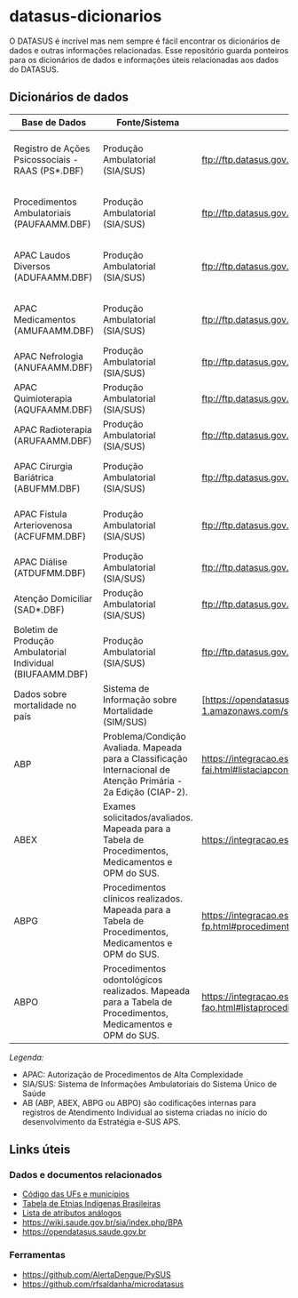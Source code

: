 # datasus-dicionarios

O DATASUS é incrível mas nem sempre é fácil encontrar os dicionários de dados
e outras informações relacionadas. Esse repositório guarda ponteiros para
os dicionários de dados e informações úteis relacionadas aos dados do DATASUS.

## Dicionários de dados

Base de Dados | Fonte/Sistema | Link | Notas
--------------|---------------|------|-------
Registro de Ações Psicossociais - RAAS (PS*.DBF) | Produção Ambulatorial (SIA/SUS) | ftp://ftp.datasus.gov.br/dissemin/publicos/SIASUS/200801_/Doc/Informe_Tecnico_SIASUS_2019_07.pdf | Registro das Ações Ambulatoriais de Saúde - Psicossocial
Procedimentos Ambulatoriais (PAUFAAMM.DBF) | Produção Ambulatorial (SIA/SUS) | ftp://ftp.datasus.gov.br/dissemin/publicos/SIASUS/200801_/Doc/Informe_Tecnico_SIASUS_2019_07.pdf | Registra todos os atendimentos ambulatoriais realizados no SUS 
APAC Laudos Diversos (ADUFAAMM.DBF) | Produção Ambulatorial (SIA/SUS) | ftp://ftp.datasus.gov.br/dissemin/publicos/SIASUS/200801_/Doc/Informe_Tecnico_SIASUS_2019_07.pdf | Autorizações de Procedimentos de Alta Complexidade - Laudos Gerais
APAC Medicamentos (AMUFAAMM.DBF) | Produção Ambulatorial (SIA/SUS) | ftp://ftp.datasus.gov.br/dissemin/publicos/SIASUS/200801_/Doc/Informe_Tecnico_SIASUS_2019_07.pdf | Registro de dispensação de medicamentos de alto custo
APAC Nefrologia (ANUFAAMM.DBF) | Produção Ambulatorial (SIA/SUS) | ftp://ftp.datasus.gov.br/dissemin/publicos/SIASUS/200801_/Doc/Informe_Tecnico_SIASUS_2019_07.pdf | Procedimentos de terapia renal substitutiva
APAC Quimioterapia (AQUFAAMM.DBF) | Produção Ambulatorial (SIA/SUS) | ftp://ftp.datasus.gov.br/dissemin/publicos/SIASUS/200801_/Doc/Informe_Tecnico_SIASUS_2019_07.pdf | Tratamentos quimioterápicos ambulatoriais
APAC Radioterapia (ARUFAAMM.DBF) | Produção Ambulatorial (SIA/SUS) | ftp://ftp.datasus.gov.br/dissemin/publicos/SIASUS/200801_/Doc/Informe_Tecnico_SIASUS_2019_07.pdf | Tratamentos radioterápicos ambulatoriais  
APAC Cirurgia Bariátrica (ABUFMM.DBF) | Produção Ambulatorial (SIA/SUS) | ftp://ftp.datasus.gov.br/dissemin/publicos/SIASUS/200801_/Doc/Informe_Tecnico_SIASUS_2019_07.pdf | Acompanhamento pré e pós-operatório de cirurgia bariátrica
APAC Fístula Arteriovenosa (ACFUFMM.DBF) | Produção Ambulatorial (SIA/SUS) | ftp://ftp.datasus.gov.br/dissemin/publicos/SIASUS/200801_/Doc/Informe_Tecnico_SIASUS_2019_07.pdf | Confecção e manutenção de fístulas para hemodiálise
APAC Diálise (ATDUFMM.DBF) | Produção Ambulatorial (SIA/SUS) | ftp://ftp.datasus.gov.br/dissemin/publicos/SIASUS/200801_/Doc/Informe_Tecnico_SIASUS_2019_07.pdf | Procedimentos de diálise ambulatorial
Atenção Domiciliar (SAD*.DBF) | Produção Ambulatorial (SIA/SUS) | ftp://ftp.datasus.gov.br/dissemin/publicos/SIASUS/200801_/Doc/Informe_Tecnico_SIASUS_2019_07.pdf | Atendimentos realizados em domicílio
Boletim de Produção Ambulatorial Individual (BIUFAAMM.DBF) | Produção Ambulatorial (SIA/SUS) | ftp://ftp.datasus.gov.br/dissemin/publicos/SIASUS/200801_/Doc/Informe_Tecnico_SIASUS_2019_07.pdf | Registro individualizado de procedimentos ambulatoriais
Dados sobre mortalidade no país | Sistema de Informação sobre Mortalidade (SIM/SUS) | [https://opendatasus.saude.gov.br/pt_BR/dataset/sim](https://diaad.s3.sa-east-1.amazonaws.com/sim/Mortalidade_Geral+-+Estrutura.pdf)
ABP | Problema/Condição Avaliada. Mapeada para a Classificação Internacional de Atenção Primária - 2a Edição (CIAP-2). | https://integracao.esusab.ufsc.br/ledi/documentacao/estrutura_arquivos/dicionario-fai.html#listaciapcondicaoavaliada | Concedido via pedido de acesso a informação no [FalaBr](https://buscalai.cgu.gov.br/PedidosLai/DetalhePedido?id=8548477)
ABEX | Exames solicitados/avaliados. Mapeada para a Tabela de Procedimentos, Medicamentos e OPM do SUS. | https://integracao.esusab.ufsc.br/ledi/documentacao/estrutura_arquivos/dicionario-fai.html#listaexames | Concedido via pedido de acesso a informação no [FalaBr](https://buscalai.cgu.gov.br/PedidosLai/DetalhePedido?id=8548477)
ABPG | Procedimentos clínicos realizados. Mapeada para a Tabela de Procedimentos, Medicamentos e OPM do SUS. | https://integracao.esusab.ufsc.br/ledi/documentacao/estrutura_arquivos/dicionario-fp.html#procedimentos-da-ficha | Concedido via pedido de acesso a informação no [FalaBr](https://buscalai.cgu.gov.br/PedidosLai/DetalhePedido?id=8548477)
ABPO | Procedimentos odontológicos realizados. Mapeada para a Tabela de Procedimentos, Medicamentos e OPM do SUS. | https://integracao.esusab.ufsc.br/ledi/documentacao/estrutura_arquivos/dicionario-fao.html#listaprocedimentosrealizados | Concedido via pedido de acesso a informação no [FalaBr](https://buscalai.cgu.gov.br/PedidosLai/DetalhePedido?id=8548477)

_Legenda:_
- APAC: Autorização de Procedimentos de Alta Complexidade
- SIA/SUS: Sistema de Informações Ambulatoriais do Sistema Único de Saúde 
- AB (ABP, ABEX, ABPG ou ABPO) são codificações internas para registros de Atendimento Individual ao sistema criadas no início do desenvolvimento da Estratégia e-SUS APS.

## Links úteis

### Dados e documentos relacionados

* [Código das UFs e municípios](https://www.ibge.gov.br/explica/codigos-dos-municipios.php)
* [Tabela de Etnias Indígenas Brasileiras](https://bvsms.saude.gov.br/bvs/sas/Links%20finalizados%20SAS%202010/prt0508_28_09_2010.html)
* [Lista de atributos análogos](https://wiki.conass.org.br/index.php?title=Tabela_de_dom%C3%ADnio_atributos_(vari%C3%A1veis)_do_SUS)
* https://wiki.saude.gov.br/sia/index.php/BPA
* https://opendatasus.saude.gov.br

### Ferramentas

* https://github.com/AlertaDengue/PySUS
* https://github.com/rfsaldanha/microdatasus
